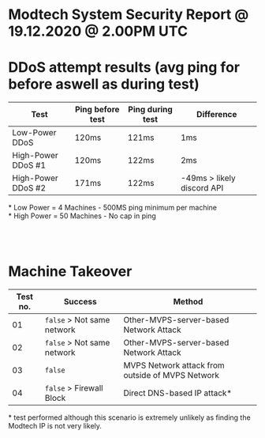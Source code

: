 # Modtech System Security Report @ 19.12.2020 @ 2.00PM UTC

# DDoS attempt results (avg ping for before aswell as during test)

| Test               | Ping before test | Ping during test | Difference                 |
| ------------------ | ---------------- | ---------------- | -------------------------- |
| Low-Power DDoS     | 120ms            | 121ms            | 1ms                        |
| High-Power DDoS #1 | 120ms            | 122ms            | 2ms                        |
| High-Power DDoS #2 | 171ms            | 122ms            | -49ms > likely discord API |

\* Low Power = 4 Machines - 500MS ping minimum per machine<br/> \* High Power = 50 Machines - No cap in ping

<br/>
<br/>

# Machine Takeover

| Test no. | Success                    | Method                                           |
| -------- | -------------------------- | ------------------------------------------------ |
| 01       | `false` > Not same network | Other-MVPS-server-based Network Attack           |
| 02       | `false` > Not same network | Other-MVPS-server-based Network Attack           |
| 03       | `false`                    | MVPS Network attack from outside of MVPS Network |
| 04       | `false` > Firewall Block   | Direct DNS-based IP attack\*                     |

\* test performed although this scenario is extremely unlikely as finding the Modtech IP is not very likely.

<link rel="stylesheet" href="style.css">
